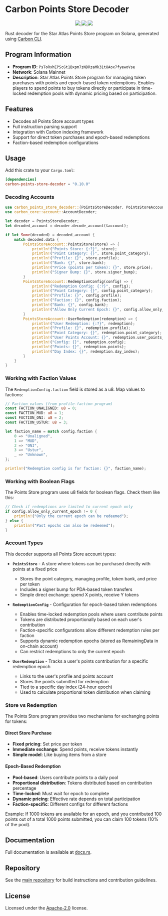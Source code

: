 # Carbon Points Store Decoder

<p align="center">
  <a href="https://crates.io/crates/carbon-points-store-decoder">
    <img src="https://img.shields.io/crates/v/carbon-points-store-decoder?logo=rust" />
  </a>
  <a href="https://docs.rs/carbon-points-store-decoder">
    <img src="https://img.shields.io/docsrs/carbon-points-store-decoder?logo=docsdotrs" />
  </a>
  <a href="https://github.com/staratlasmeta/star-atlas-decoders/blob/main/LICENSE">
    <img src="https://img.shields.io/badge/license-Apache%202.0-blue" />
  </a>
</p>

Rust decoder for the Star Atlas Points Store program on Solana, generated using [Carbon CLI](https://github.com/sevenlabs-hq/carbon).

## Program Information

- **Program ID**: `PsToRxhEPScGt1Bxpm7zNDRzaMk31t8Aox7fyewoVse`
- **Network**: Solana Mainnet
- **Description**: Star Atlas Points Store program for managing token purchases with points and epoch-based token redemptions. Enables players to spend points to buy tokens directly or participate in time-locked redemption pools with dynamic pricing based on participation.

## Features

- Decodes all Points Store account types
- Full instruction parsing support
- Integration with Carbon indexing framework
- Support for direct token purchases and epoch-based redemptions
- Faction-based redemption configurations

## Usage

Add this crate to your `Cargo.toml`:

```toml
[dependencies]
carbon-points-store-decoder = "0.10.0"
```

### Decoding Accounts

```rust
use carbon_points_store_decoder::{PointsStoreDecoder, PointsStoreAccount};
use carbon_core::account::AccountDecoder;

let decoder = PointsStoreDecoder;
let decoded_account = decoder.decode_account(&account);

if let Some(decoded) = decoded_account {
    match decoded.data {
        PointsStoreAccount::PointsStore(store) => {
            println!("Points Store: {:?}", store);
            println!("Point Category: {}", store.point_category);
            println!("Profile: {}", store.profile);
            println!("Bank: {}", store.bank);
            println!("Price (points per token): {}", store.price);
            println!("Signer Bump: {}", store.signer_bump);
        }
        PointsStoreAccount::RedemptionConfig(config) => {
            println!("Redemption Config: {:?}", config);
            println!("Point Category: {}", config.point_category);
            println!("Profile: {}", config.profile);
            println!("Faction: {}", config.faction);
            println!("Bank: {}", config.bank);
            println!("Allow Only Current Epoch: {}", config.allow_only_current_epoch != 0);
        }
        PointsStoreAccount::UserRedemption(redemption) => {
            println!("User Redemption: {:?}", redemption);
            println!("Profile: {}", redemption.profile);
            println!("Point Category: {}", redemption.point_category);
            println!("User Points Account: {}", redemption.user_points_account);
            println!("Config: {}", redemption.config);
            println!("Points: {}", redemption.points);
            println!("Day Index: {}", redemption.day_index);
        }
    }
}
```

### Working with Faction Values

The `RedemptionConfig.faction` field is stored as a u8. Map values to factions:

```rust
// Faction values (from profile-faction program)
const FACTION_UNALIGNED: u8 = 0;
const FACTION_MUD: u8 = 1;
const FACTION_ONI: u8 = 2;
const FACTION_USTUR: u8 = 3;

let faction_name = match config.faction {
    0 => "Unaligned",
    1 => "MUD",
    2 => "ONI",
    3 => "Ustur",
    _ => "Unknown",
};

println!("Redemption config is for faction: {}", faction_name);
```

### Working with Boolean Flags

The Points Store program uses u8 fields for boolean flags. Check them like this:

```rust
// Check if redemptions are limited to current epoch only
if config.allow_only_current_epoch != 0 {
    println!("Only the current epoch can be redeemed");
} else {
    println!("Past epochs can also be redeemed");
}
```

### Account Types

This decoder supports all Points Store account types:

- **`PointsStore`** - A store where tokens can be purchased directly with points at a fixed price
  - Stores the point category, managing profile, token bank, and price per token
  - Includes a signer bump for PDA-based token transfers
  - Simple direct exchange: spend X points, receive Y tokens

- **`RedemptionConfig`** - Configuration for epoch-based token redemptions
  - Enables time-locked redemption pools where users contribute points
  - Tokens are distributed proportionally based on each user's contribution
  - Faction-specific configurations allow different redemption rules per faction
  - Supports dynamic redemption epochs (stored as RemainingData in on-chain account)
  - Can restrict redemptions to only the current epoch

- **`UserRedemption`** - Tracks a user's points contribution for a specific redemption epoch
  - Links to the user's profile and points account
  - Stores the points submitted for redemption
  - Tied to a specific day index (24-hour epoch)
  - Used to calculate proportional token distribution when claiming

### Store vs Redemption

The Points Store program provides two mechanisms for exchanging points for tokens:

#### Direct Store Purchase
- **Fixed pricing**: Set price per token
- **Immediate exchange**: Spend points, receive tokens instantly
- **Simple model**: Like buying items from a store

#### Epoch-Based Redemption
- **Pool-based**: Users contribute points to a daily pool
- **Proportional distribution**: Tokens distributed based on contribution percentage
- **Time-locked**: Must wait for epoch to complete
- **Dynamic pricing**: Effective rate depends on total participation
- **Faction-specific**: Different configs for different factions

Example: If 1000 tokens are available for an epoch, and you contributed 100 points out of a total 1000 points submitted, you can claim 100 tokens (10% of the pool).

## Documentation

Full documentation is available at [docs.rs](https://docs.rs/carbon-points-store-decoder).

## Repository

See the [main repository](https://github.com/staratlasmeta/star-atlas-decoders) for build instructions and contribution guidelines.

## License

Licensed under the [Apache-2.0](https://github.com/staratlasmeta/star-atlas-decoders/blob/main/LICENSE) license.
